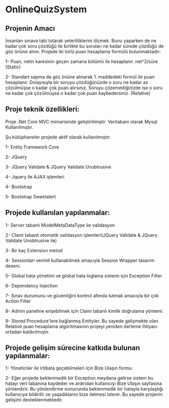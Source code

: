 # OnlineQuizSystem
## Projenin Amacı
İnsanları sınava tabi tutarak yeterliliklerini ölçmek. Bunu yaparken de ne kadar çok soru çözdüğü ile birlikte bu soruları ne kadar sürede çözdüğü de göz önüne alınır. Projede iki türlü puan hesaplama formülü bulunmaktadır:

1- Puan, netin karesinin geçen zamana bölümü ile hesaplanır. net^2/süre (Static)

2- Standart sapma da göz önüne alınarak 1. maddedeki formül ile puan hesaplanır. Dolayısıyla bir soruyu çözdüğünüzde o soru ne kadar az çözülmüşse o kadar çok puan alırsınız. Soruyu çözemediğinizde ise o soru ne kadar çok çözülmüşse o kadar çok puan kaybedersiniz. (Relative)




## Proje teknik özellikleri:

Proje .Net Core MVC mimarisinde geliştirilmiştir. 
Veritabanı olarak Mysql Kullanılmıştır.

Şu kütüphaneler projede aktif olarak kullanılmıştır:

1- Entity Framework Core

2- JQuery

3- JQuery Validate & JQuery Validate Unobtrusive

4- Jquery ile AJAX işlemleri

4- Bootstrap

5- Bootstrap Sweetalert




## Projede kullanılan yapılanmalar:

1- Server tabanlı ModelMetaDataType ile validasyon

2- Client tabanlı otomatik validasyon işlemleri(JQuery Validate & JQuery Validate Unobtrusive ile)

3- Bir kaç Extension metod

4- Sessionları verimli kullanabilmek amacıyla Session Wrapper tasarım deseni.

5- Global hata yönetimi ve global hata loglama sistemi için Exception Filter

6- Dependency Injection

7- Sınav durumunu ve güvenliğini kontrol altında tutmak amacıyla bir çok Action Filter

8- Admin paneline erişebilmek için Claim tabanlı kimlik doğrulama yöntemi.

9- Stored Procedure'lere bağlanmış Entityler. Bu sayede gelişmekte olan Relative puan hesaplama algoritmasının projeyi yeniden derleme ihtiyacı ortadan kaldırılmıştır.



## Projede gelişim sürecine katkıda bulunan yapılanmalar:

1- Yöneticiler ile irtibata geçebilmeleri için Bize Ulaşın formu.

2- Eğer projede beklenmedik bir Exception meydana gelirse sistem bu hatayı veri tabanına kaydeder ve ardından kullanıcıyı Bize Ulaşın sayfasına yönlendirir. Bu yönlendirme sonucunda beklenmedik bir hatayla karşılaştığı kullanıcıya bildirilir ve yaşadıklarını bize iletmesi istenir. Bu sayede projenin gelişimi desteklenmektedir.
 
